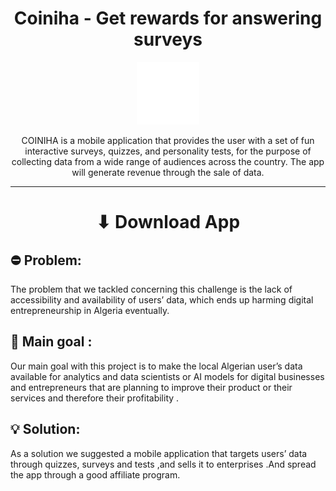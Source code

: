 <h1 align="center">Coiniha - Get rewards for answering surveys</h1>
<p align="center">
<img width="100" src="assets/images/logo.svg" alt="Coiniha">
</p>
<p align="center">
COINIHA is a mobile application that provides the user with a set of fun interactive surveys, quizzes, and personality tests, for the purpose of collecting data from a wide range of audiences across the country. The app will generate revenue through the sale of data.
</p>
<hr>

<h1 align="center">⬇ Download App</h1>

## ⛔ Problem: 

The problem that we tackled concerning this challenge is the lack of accessibility and availability of users’ data, which ends up harming digital entrepreneurship in Algeria eventually.

## 🎯 Main goal : 

Our main goal with this project is to make the local Algerian user’s data available for analytics and data scientists or AI models for digital businesses and entrepreneurs that are planning to improve their product or their services and therefore their profitability .

## 💡 Solution: 

As a solution we suggested a mobile application that targets users’ data through quizzes, surveys and tests ,and sells it to enterprises .And spread the app through a good affiliate program.
